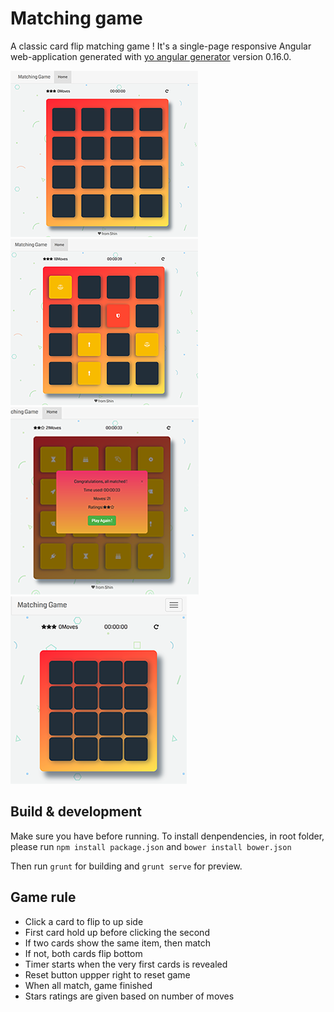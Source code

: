 # Matching game
A classic card flip matching game !
It's a single-page responsive Angular web-application generated with [yo angular generator](https://github.com/yeoman/generator-angular) version 0.16.0.

![](preview/start.png)
![](preview/middle.png)
![](preview/end.png)
![](preview/responsive.png)

## Build & development
Make sure you have before running.
To install denpendencies, in root folder, please run
`npm install package.json`
and
`bower install bower.json`

Then run `grunt` for building and `grunt serve` for preview.

## Game rule
- Click a card to flip to up side
- First card hold up before clicking the second
- If two cards show the same item, then match
- If not, both cards flip bottom
- Timer starts when the very first cards is revealed
- Reset button uppper right to reset game
- When all match, game finished
- Stars ratings are given based on number of moves